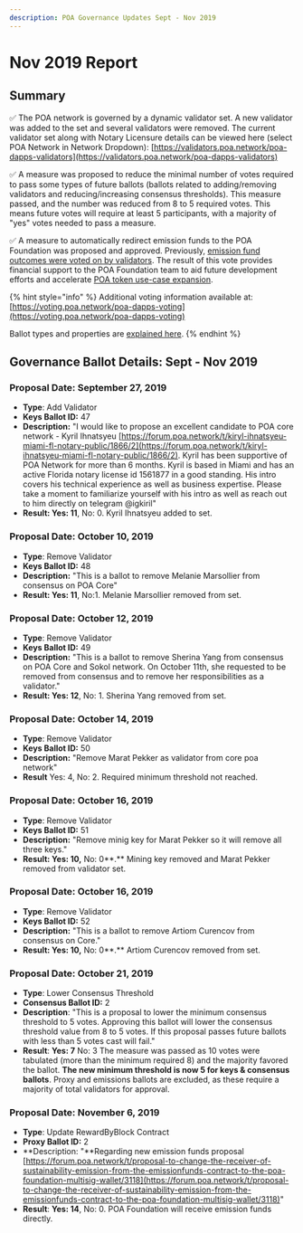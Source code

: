 ```yaml
---
description: POA Governance Updates Sept - Nov 2019
---
```


# Nov 2019 Report

## Summary

✅ The POA network is governed by a dynamic validator set. A new validator was added to the set and several validators were removed. The current validator set along with Notary Licensure details can be viewed here \(select POA Network in Network Dropdown\): [https://validators.poa.network/poa-dapps-validators](https://validators.poa.network/poa-dapps-validators)

✅ A measure was proposed to reduce the minimal number of votes required to pass some types of future ballots \(ballots related to adding/removing validators and reducing/increasing consensus thresholds\). This measure passed, and the number was reduced from 8 to 5 required votes. This means future votes will require at least 5 participants, with a majority of "yes" votes needed to pass a measure. 

✅  A measure to automatically redirect emission funds to the POA Foundation was proposed and approved. Previously, [emission fund outcomes were voted on by validators](https://forum.poa.network/t/emission-funds-3-results/2957).  The result of this vote provides financial support to the POA Foundation team to aid future development efforts and accelerate [POA token use-case expansion](../../../roadmap.md#poa-token-use-case-expansion).

{% hint style="info" %}
Additional voting information available at: [https://voting.poa.network/poa-dapps-voting](https://voting.poa.network/poa-dapps-voting)

Ballot types and properties are [explained here](../ballot-type-lifecycle-and-limits.md).
{% endhint %}

## Governance Ballot Details: Sept - Nov 2019

### Proposal Date: September 27, 2019

* **Type**: Add Validator
* **Keys Ballot ID:** 47
* **Description:** "I would like to propose an excellent candidate to POA core network - Kyril Ihnatsyeu [https://forum.poa.network/t/kiryl-ihnatsyeu-miami-fl-notary-public/1866/2](https://forum.poa.network/t/kiryl-ihnatsyeu-miami-fl-notary-public/1866/2). Kyril has been supportive of POA Network for more than 6 months. Kyril is based in Miami and has an active Florida notary license id 1561877 in a good standing. His intro covers his technical experience as well as business expertise. Please take a moment to familiarize yourself with his intro as well as reach out to him directly on telegram @igkiril"
* **Result: Yes: 11**, No: 0. Kyril Ihnatsyeu added to set. 

### Proposal Date: October 10, 2019

* **Type**: Remove Validator
* **Keys Ballot ID:** 48
* **Description:** "This is a ballot to remove Melanie Marsollier from consensus on POA Core"
* **Result: Yes: 11**, No:1. Melanie Marsollier removed from set.

### Proposal Date: October 12, 2019

* **Type**: Remove Validator
* **Keys Ballot ID:** 49
* **Description:** "This is a ballot to remove Sherina Yang from consensus on POA Core and Sokol network. On October 11th, she requested to be removed from consensus and to remove her responsibilities as a validator."
* **Result: Yes: 12**, No: 1. Sherina Yang removed from set.

### Proposal Date: October 14, 2019

* **Type**: Remove Validator
* **Keys Ballot ID:** 50
* **Description:** "Remove Marat Pekker as validator from core poa network"
* **Result** Yes: 4, No: 2. Required minimum threshold not reached.

### Proposal Date: October 16, 2019

* **Type**: Remove Validator
* **Keys Ballot ID:** 51
* **Description:** "Remove minig key for Marat Pekker so it will remove all three keys."
* **Result: Yes: 10,** No: 0**.** Mining key removed and Marat Pekker removed from validator set.

### Proposal Date: October 16, 2019

* **Type**: Remove Validator
* **Keys Ballot ID:** 52
* **Description:** "This is a ballot to remove Artiom Curencov from consensus on Core."
* **Result: Yes: 10,** No: 0**.** Artiom Curencov removed from set.

### Proposal Date: October 21, 2019

* **Type**: Lower Consensus Threshold
* **Consensus Ballot ID:** 2
* **Description**: "This is a proposal to lower the minimum consensus threshold to 5 votes. Approving this ballot will lower the consensus threshold value from 8 to 5 votes. If this proposal passes future ballots with less than 5 votes cast will fail."
* **Result**: **Yes: 7** No: 3 The measure was passed as 10 votes were tabulated \(more than the minimum required 8\) and the majority favored the ballot. **The new minimum threshold is now 5 for keys & consensus ballots**. Proxy and emissions ballots are excluded, as these require a majority of total validators for approval.

### Proposal Date: November 6, 2019

* **Type**: Update RewardByBlock Contract
* **Proxy Ballot ID:** 2
* **Description: "**Regarding new emission funds proposal [https://forum.poa.network/t/proposal-to-change-the-receiver-of-sustainability-emission-from-the-emissionfunds-contract-to-the-poa-foundation-multisig-wallet/3118](https://forum.poa.network/t/proposal-to-change-the-receiver-of-sustainability-emission-from-the-emissionfunds-contract-to-the-poa-foundation-multisig-wallet/3118)"
* **Result**: **Yes: 14**, No: 0. POA Foundation will receive emission funds directly.



